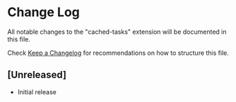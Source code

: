 # Change Log
All notable changes to the "cached-tasks" extension will be documented in this file.

Check [Keep a Changelog](http://keepachangelog.com/) for recommendations on how to structure this file.

## [Unreleased]
- Initial release